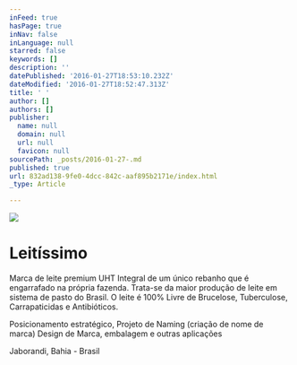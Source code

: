 ```yaml
---
inFeed: true
hasPage: true
inNav: false
inLanguage: null
starred: false
keywords: []
description: ''
datePublished: '2016-01-27T18:53:10.232Z'
dateModified: '2016-01-27T18:52:47.313Z'
title: ' '
author: []
authors: []
publisher:
  name: null
  domain: null
  url: null
  favicon: null
sourcePath: _posts/2016-01-27-.md
published: true
url: 832ad138-9fe0-4dcc-842c-aaf895b2171e/index.html
_type: Article

---
```

![](https://the-grid-user-content.s3-us-west-2.amazonaws.com/5f995c4b-5253-4c11-96e9-713159402317.jpg)

# 

# Leitíssimo

Marca de leite premium UHT Integral de um único rebanho que é engarrafado na própria fazenda. Trata-se da maior produção de leite em sistema de pasto do Brasil. O leite é 100% Livre de Brucelose, Tuberculose, Carrapaticidas e Antibióticos.

Posicionamento estratégico, Projeto de Naming (criação de nome de marca) Design de Marca, embalagem e outras aplicações

Jaborandi, Bahia - Brasil